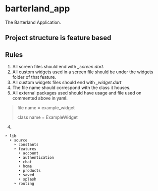 # barterland_app

The Barterland Application.

## Project structure is feature based


## Rules

1. All screen files should end with *_screen.dart*.
2. All custom widgets used in a screen file should be under the widgets folder of that feature.
3. All custom widgets files should end with *_widget.dart*
3. The file name should correspond with the class it houses.
4. All external packages used should have usage and file used on commented above in yaml.

> file name = example_widget
>
> class name = ExampleWidget
>

4.

```
‣ lib
  ‣ source
    ‣ constants
    ‣ features
      ‣ account
      ‣ authentication
      ‣ chat
      ‣ home
      ‣ products
      ‣ saved
      ‣ splash
    ‣ routing
    

